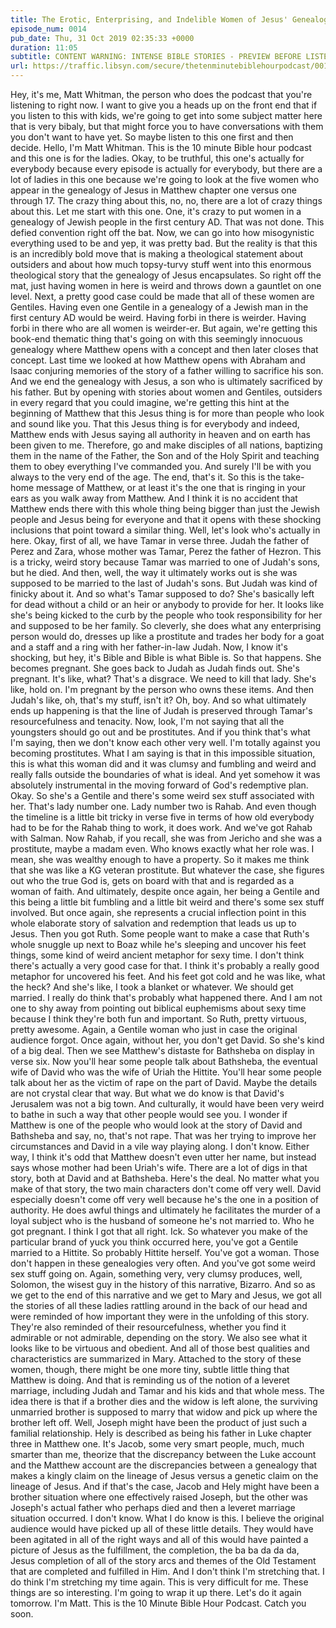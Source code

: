 ```yaml
---
title: The Erotic, Enterprising, and Indelible Women of Jesus' Genealogy
episode_num: 0014
pub_date: Thu, 31 Oct 2019 02:35:33 +0000
duration: 11:05
subtitle: CONTENT WARNING: INTENSE BIBLE STORIES - PREVIEW BEFORE LISTENING WITH KIDS
url: https://traffic.libsyn.com/secure/thetenminutebiblehourpodcast/0014_-_The_Women_of_Jesus_Genealogyz.mp3
---
```


 Hey, it's me, Matt Whitman, the person who does the podcast that you're listening to right now. I want to give you a heads up on the front end that if you listen to this with kids, we're going to get into some subject matter here that is very bibaly, but that might force you to have conversations with them you don't want to have yet. So maybe listen to this one first and then decide. Hello, I'm Matt Whitman. This is the 10 minute Bible hour podcast and this one is for the ladies. Okay, to be truthful, this one's actually for everybody because every episode is actually for everybody, but there are a lot of ladies in this one because we're going to look at the five women who appear in the genealogy of Jesus in Matthew chapter one versus one through 17. The crazy thing about this, no, no, there are a lot of crazy things about this. Let me start with this one. One, it's crazy to put women in a genealogy of Jewish people in the first century AD. That was not done. This defied convention right off the bat. Now, we can go into how misogynistic everything used to be and yep, it was pretty bad. But the reality is that this is an incredibly bold move that is making a theological statement about outsiders and about how much topsy-turvy stuff went into this enormous theological story that the genealogy of Jesus encapsulates. So right off the mat, just having women in here is weird and throws down a gauntlet on one level. Next, a pretty good case could be made that all of these women are Gentiles. Having even one Gentile in a genealogy of a Jewish man in the first century AD would be weird. Having forbi in there is weirder. Having forbi in there who are all women is weirder-er. But again, we're getting this book-end thematic thing that's going on with this seemingly innocuous genealogy where Matthew opens with a concept and then later closes that concept. Last time we looked at how Matthew opens with Abraham and Isaac conjuring memories of the story of a father willing to sacrifice his son. And we end the genealogy with Jesus, a son who is ultimately sacrificed by his father. But by opening with stories about women and Gentiles, outsiders in every regard that you could imagine, we're getting this hint at the beginning of Matthew that this Jesus thing is for more than people who look and sound like you. That this Jesus thing is for everybody and indeed, Matthew ends with Jesus saying all authority in heaven and on earth has been given to me. Therefore, go and make disciples of all nations, baptizing them in the name of the Father, the Son and of the Holy Spirit and teaching them to obey everything I've commanded you. And surely I'll be with you always to the very end of the age. The end, that's it. So this is the take-home message of Matthew, or at least it's the one that is ringing in your ears as you walk away from Matthew. And I think it is no accident that Matthew ends there with this whole thing being bigger than just the Jewish people and Jesus being for everyone and that it opens with these shocking inclusions that point toward a similar thing. Well, let's look who's actually in here. Okay, first of all, we have Tamar in verse three. Judah the father of Perez and Zara, whose mother was Tamar, Perez the father of Hezron. This is a tricky, weird story because Tamar was married to one of Judah's sons, but he died. And then, well, the way it ultimately works out is she was supposed to be married to the last of Judah's sons. But Judah was kind of finicky about it. And so what's Tamar supposed to do? She's basically left for dead without a child or an heir or anybody to provide for her. It looks like she's being kicked to the curb by the people who took responsibility for her and supposed to be her family. So cleverly, she does what any enterprising person would do, dresses up like a prostitute and trades her body for a goat and a staff and a ring with her father-in-law Judah. Now, I know it's shocking, but hey, it's Bible and Bible is what Bible is. So that happens. She becomes pregnant. She goes back to Judah as Judah finds out. She's pregnant. It's like, what? That's a disgrace. We need to kill that lady. She's like, hold on. I'm pregnant by the person who owns these items. And then Judah's like, oh, that's my stuff, isn't it? Oh, boy. And so what ultimately ends up happening is that the line of Judah is preserved through Tamar's resourcefulness and tenacity. Now, look, I'm not saying that all the youngsters should go out and be prostitutes. And if you think that's what I'm saying, then we don't know each other very well. I'm totally against you becoming prostitutes. What I am saying is that in this impossible situation, this is what this woman did and it was clumsy and fumbling and weird and really falls outside the boundaries of what is ideal. And yet somehow it was absolutely instrumental in the moving forward of God's redemptive plan. Okay. So she's a Gentile and there's some weird sex stuff associated with her. That's lady number one. Lady number two is Rahab. And even though the timeline is a little bit tricky in verse five in terms of how old everybody had to be for the Rahab thing to work, it does work. And we've got Rahab with Salman. Now Rahab, if you recall, she was from Jericho and she was a prostitute, maybe a madam even. Who knows exactly what her role was. I mean, she was wealthy enough to have a property. So it makes me think that she was like a KG veteran prostitute. But whatever the case, she figures out who the true God is, gets on board with that and is regarded as a woman of faith. And ultimately, despite once again, her being a Gentile and this being a little bit fumbling and a little bit weird and there's some sex stuff involved. But once again, she represents a crucial inflection point in this whole elaborate story of salvation and redemption that leads us up to Jesus. Then you got Ruth. Some people want to make a case that Ruth's whole snuggle up next to Boaz while he's sleeping and uncover his feet things, some kind of weird ancient metaphor for sexy time. I don't think there's actually a very good case for that. I think it's probably a really good metaphor for uncovered his feet. And his feet got cold and he was like, what the heck? And she's like, I took a blanket or whatever. We should get married. I really do think that's probably what happened there. And I am not one to shy away from pointing out biblical euphemisms about sexy time because I think they're both fun and important. So Ruth, pretty virtuous, pretty awesome. Again, a Gentile woman who just in case the original audience forgot. Once again, without her, you don't get David. So she's kind of a big deal. Then we see Matthew's distaste for Bathsheba on display in verse six. Now you'll hear some people talk about Bathsheba, the eventual wife of David who was the wife of Uriah the Hittite. You'll hear some people talk about her as the victim of rape on the part of David. Maybe the details are not crystal clear that way. But what we do know is that David's Jerusalem was not a big town. And culturally, it would have been very weird to bathe in such a way that other people would see you. I wonder if Matthew is one of the people who would look at the story of David and Bathsheba and say, no, that's not rape. That was her trying to improve her circumstances and David in a vile way playing along. I don't know. Either way, I think it's odd that Matthew doesn't even utter her name, but instead says whose mother had been Uriah's wife. There are a lot of digs in that story, both at David and at Bathsheba. Here's the deal. No matter what you make of that story, the two main characters don't come off very well. David especially doesn't come off very well because he's the one in a position of authority. He does awful things and ultimately he facilitates the murder of a loyal subject who is the husband of someone he's not married to. Who he got pregnant. I think I got that all right. Ick. So whatever you make of the particular brand of yuck you think occurred here, you've got a Gentile married to a Hittite. So probably Hittite herself. You've got a woman. Those don't happen in these genealogies very often. And you've got some weird sex stuff going on. Again, something very, very clumsy produces, well, Solomon, the wisest guy in the history of this narrative, Bizarro. And so as we get to the end of this narrative and we get to Mary and Jesus, we got all the stories of all these ladies rattling around in the back of our head and were reminded of how important they were in the unfolding of this story. They're also reminded of their resourcefulness, whether you find it admirable or not admirable, depending on the story. We also see what it looks like to be virtuous and obedient. And all of those best qualities and characteristics are summarized in Mary. Attached to the story of these women, though, there might be one more tiny, subtle little thing that Matthew is doing. And that is reminding us of the notion of a leveret marriage, including Judah and Tamar and his kids and that whole mess. The idea there is that if a brother dies and the widow is left alone, the surviving unmarried brother is supposed to marry that widow and pick up where the brother left off. Well, Joseph might have been the product of just such a familial relationship. Hely is described as being his father in Luke chapter three in Matthew one. It's Jacob, some very smart people, much, much smarter than me, theorize that the discrepancy between the Luke account and the Matthew account are the discrepancies between a genealogy that makes a kingly claim on the lineage of Jesus versus a genetic claim on the lineage of Jesus. And if that's the case, Jacob and Hely might have been a brother situation where one effectively raised Joseph, but the other was Joseph's actual father who perhaps died and then a leveret marriage situation occurred. I don't know. What I do know is this. I believe the original audience would have picked up all of these little details. They would have been agitated in all of the right ways and all of this would have painted a picture of Jesus as the fulfillment, the completion, the ba ba da da da, Jesus completion of all of the story arcs and themes of the Old Testament that are completed and fulfilled in Him. And I don't think I'm stretching that. I do think I'm stretching my time again. This is very difficult for me. These things are so interesting. I'm going to wrap it up there. Let's do it again tomorrow. I'm Matt. This is the 10 Minute Bible Hour Podcast. Catch you soon.